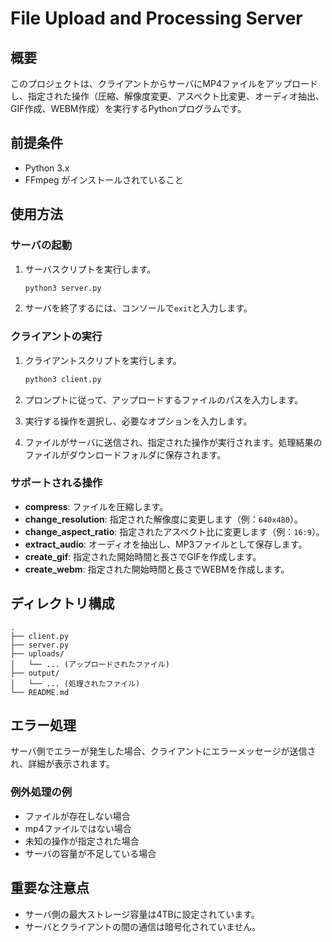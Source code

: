 # File Upload and Processing Server

## 概要

このプロジェクトは、クライアントからサーバにMP4ファイルをアップロードし、指定された操作（圧縮、解像度変更、アスペクト比変更、オーディオ抽出、GIF作成、WEBM作成）を実行するPythonプログラムです。

## 前提条件

- Python 3.x
- FFmpeg がインストールされていること

## 使用方法

### サーバの起動

1. サーバスクリプトを実行します。

   ```sh
   python3 server.py
   ```

2. サーバを終了するには、コンソールで`exit`と入力します。

### クライアントの実行

1. クライアントスクリプトを実行します。

   ```sh
   python3 client.py
   ```

2. プロンプトに従って、アップロードするファイルのパスを入力します。

3. 実行する操作を選択し、必要なオプションを入力します。

4. ファイルがサーバに送信され、指定された操作が実行されます。処理結果のファイルがダウンロードフォルダに保存されます。

### サポートされる操作

- **compress**: ファイルを圧縮します。
- **change_resolution**: 指定された解像度に変更します（例：`640x480`）。
- **change_aspect_ratio**: 指定されたアスペクト比に変更します（例：`16:9`）。
- **extract_audio**: オーディオを抽出し、MP3ファイルとして保存します。
- **create_gif**: 指定された開始時間と長さでGIFを作成します。
- **create_webm**: 指定された開始時間と長さでWEBMを作成します。

## ディレクトリ構成

```
.
├── client.py
├── server.py
├── uploads/
│   └── ... (アップロードされたファイル)
├── output/
│   └── ... (処理されたファイル)
└── README.md
```

## エラー処理

サーバ側でエラーが発生した場合、クライアントにエラーメッセージが送信され、詳細が表示されます。

### 例外処理の例

- ファイルが存在しない場合
- mp4ファイルではない場合
- 未知の操作が指定された場合
- サーバの容量が不足している場合

## 重要な注意点

- サーバ側の最大ストレージ容量は4TBに設定されています。
- サーバとクライアントの間の通信は暗号化されていません。


